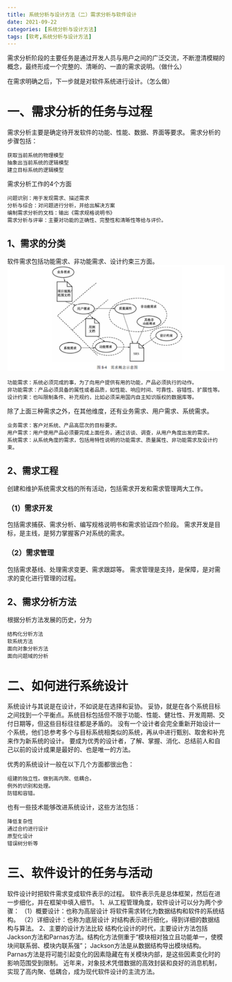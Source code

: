 ```yaml
---
title: 系统分析与设计方法（二）需求分析与软件设计
date: 2021-09-22
categories: [系统分析与设计方法]
tags: [软考,系统分析与设计方法]
---
```


需求分析阶段的主要任务是通过开发人员与用户之间的广泛交流，不断澄清模糊的概念，最终形成一个完整的、清晰的、一直的需求说明。（做什么）

在需求明确之后，下一步就是对软件系统进行设计。（怎么做）

# 一、需求分析的任务与过程
需求分析主要是确定待开发软件的功能、性能、数据、界面等要求。
需求分析的步骤包括：
```
获取当前系统的物理模型
抽象出当前系统的逻辑模型
建立目标系统的逻辑模型
```
需求分析工作的4个方面
```
问题识别：用于发现需求、描述需求
分析与综合：对问题进行分析，并给出解决方案
编制需求分析的文档：输出《需求规格说明书》
需求分析与评审：主要对功能的正确性、完整性和清晰性等给与评价。
```
## 1、需求的分类
软件需求包括功能需求、非功能需求、设计约束三方面。
![](/images/ruankao/5-5.png)
```
功能需求：系统必须完成的事，为了向用户提供有用的功能，产品必须执行的动作。
非功能需求：产品必须具备的属性或者品质，如性能、响应时间、可靠性、容错性、扩展性等。
设计约束：也叫限制条件、补充规约，比如必须采用国内自主知识版权的数据库等。
```
除了上面三种需求之外，在其他维度，还有业务需求、用户需求、系统需求。
```
业务需求：客户对系统、产品高层次的目标要求。
用户需求：用户使用产品必须要完成上面任务，通过访谈、调查，从用户角度出发的需求。
系统需求：从系统角度的需求，包括用特性说明的功能需求、质量属性、非功能需求及设计约束。
```
## 2、需求工程
创建和维护系统需求文档的所有活动，包括需求开发和需求管理两大工作。
### （1）需求开发
包括需求捕获、需求分析、编写规格说明书和需求验证四个阶段。
需求开发是目标，是主线，是努力掌握客户对系统的需求。
### （2）需求管理
包括需求基线、处理需求变更、需求跟踪等。
需求管理是支持，是保障，是对需求的变化进行管理的过程。

## 2、需求分析方法
根据分析方法发展的历史，分为
```
结构化分析方法
软系统方法
面向对象分析方法
面向问题域的分析
```
# 二、如何进行系统设计
系统设计与其说是在设计，不如说是在选择和妥协。
妥协，就是在各个系统目标之间找到一个平衡点。系统目标包括但不限于功能、性能、健壮性、开发周期、交付日期等，但这些目标往往都是矛盾的。
没有一个设计者会完全重新开始设计一个系统，他们总参考多个与目标系统相类似的系统，再从中进行甄别、取舍和补充来作为新系统的设计。
要成为优秀的设计者，了解、掌握、消化、总结前人和自己以前的设计成果是最好的、也是唯一的方法。

优秀的系统设计一般在以下几个方面都很出色：
```
组建的独立性。做到高内聚、低耦合。
例外的识别和处理。
防错和容错。
```
也有一些技术能够改进系统设计，这些方法包括：
```
降低复杂性
通过合约进行设计
原型化设计
错误树分析等
```

# 三、软件设计的任务与活动
软件设计时把软件需求变成软件表示的过程。
软件表示先是总体框架，然后在进一步细化，并在框架中填入细节。
1、从工程管理角度，软件设计可以分为两个步骤：
（1）概要设计：也称为高层设计
将软件需求转化为数据结构和软件的系统结构。
（2）详细设计：也称为底层设计
对结构表示进行细化，得到详细的数据结构与算法。
2、主要的设计方法比较
结构化设计的时代，主要设计方法包括Jackson方法和Parnas方法。结构化方法侧重于“模块相对独立且功能单一，使模块间联系弱、模块内联系强”；
Jackson方法是从数据结构导出模块结构。
Parnas方法是将可能引起变化的因素隐藏在有关模块内部，是这些因素变化时的影响范围受到限制。
近年来，对象技术凭借数据的高效封装和良好的消息机制，实现了高内聚、低耦合，成为现代软件设计的主流方法。